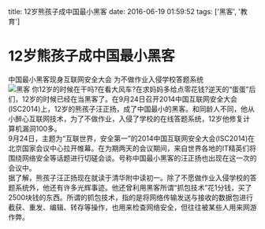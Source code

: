 title: 12岁熊孩子成中国最小黑客
date: 2016-06-19 01:59:52
tags: ['黑客', '教育']

12岁熊孩子成中国最小黑客
===
中国最小黑客现身互联网安全大会 为不做作业入侵学校答题系统 <br/>
![黑客](http://img3.qianzhan123.com/news/201409/27/20140927-68baa62365d22c85_550x1300.jpg)
你12岁的时候在干吗?在看大风车?在求妈妈多给点零花钱?逆天的“蛋蛋”后们，12岁的时候已经在当黑客了。在9月24日召开2014中国互联网安全大会(ISC2014)上，12岁的熊孩子汪正扬，成了中国最小的黑客。和同龄人不同，他从小醉心互联网技术，为了不做作业，入侵了学校的在线答题系统，12岁他修复计算机漏洞100多。 <br/>
9月24日，主题为“互联世界，安全第一”的2014中国互联网安全大会(ISC2014)在北京国家会议中心拉开帷幕。在为期两天的会议期间，来自世界各地的IT精英们将围绕网络安全等话题进行切磋会谈。号称中国最小黑客的汪正扬也出现在这一次的会议中。 <br/>
据了解，熊孩子汪正扬现在就读于清华附中读初一。除了不愿做作业入侵学校的答题系统外，他还有许多光辉事迹。他还曾利用黑客所谓“抓包技术”花1分钱，买了2500块钱的东西。所谓的抓包技术，指的是将网络传输发送与接收的数据包进行截获、重发、编辑、转存等操作，也用来检查网络安全，但往往被某些人用来网游作弊。 <br/>

